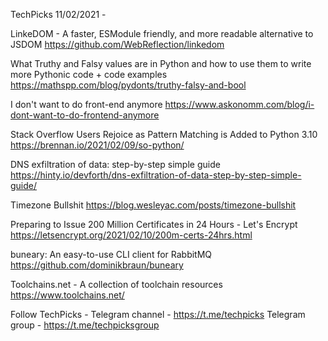 TechPicks 11/02/2021 -

LinkeDOM - A faster, ESModule friendly, and more readable alternative to JSDOM
https://github.com/WebReflection/linkedom

What Truthy and Falsy values are in Python and how to use them to write more Pythonic code + code examples
https://mathspp.com/blog/pydonts/truthy-falsy-and-bool

I don't want to do front-end anymore
https://www.askonomm.com/blog/i-dont-want-to-do-frontend-anymore

Stack Overflow Users Rejoice as Pattern Matching is Added to Python 3.10
https://brennan.io/2021/02/09/so-python/

DNS exfiltration of data: step-by-step simple guide
https://hinty.io/devforth/dns-exfiltration-of-data-step-by-step-simple-guide/

Timezone Bullshit
https://blog.wesleyac.com/posts/timezone-bullshit

Preparing to Issue 200 Million Certificates in 24 Hours - Let's Encrypt
https://letsencrypt.org/2021/02/10/200m-certs-24hrs.html

buneary: An easy-to-use CLI client for RabbitMQ
https://github.com/dominikbraun/buneary

Toolchains.net - A collection of toolchain resources
https://www.toolchains.net/

Follow TechPicks -
Telegram channel - https://t.me/techpicks
Telegram group - https://t.me/techpicksgroup